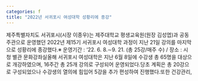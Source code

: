 ```yaml
---
categories: f
title: "2022년 서귀포시 여성대학 성황리에 종강"
---
```

제주특별자치도 서귀포시(시장 이종우)는 제주대학교 평생교육원(원장 김성엽)과 공동 주관으로 운영했던 2022년 제15기 서귀포시 여성대학 과정이 지난 21일 강의를 마지막으로 성황리에 종강했다.※ 운영기간 : ‘22. 6. 8.∼9. 21. (총 25강/매주 수) / 장소 : 시청 별관 문화강좌실올해 서귀포시 여성대학은 지난 6월 8일에 수강생 총 65명을 대상으로 개강하였으며, 16주간 총 25개 강의로 구성되어 운영되었다.당초 계획은 총 20강으로 구성되었으나 수강생의 열의에 힘입어 5강을 추가 편성하여 진행했다.또한 건강관리,
